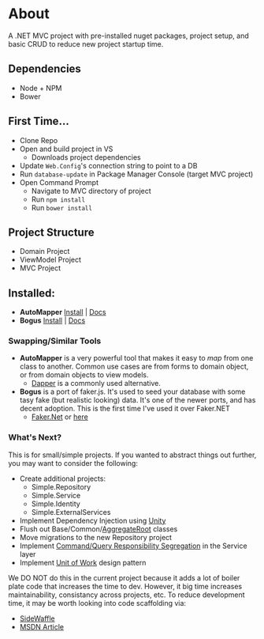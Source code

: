 # About

A .NET MVC project with pre-installed nuget packages, project setup, and basic CRUD to reduce new project startup time.

## Dependencies

- Node + NPM
- Bower


## First Time...

- Clone Repo
- Open and build project in VS
	- Downloads project dependencies
- Update `Web.Config`'s connection string to point to a DB
- Run `database-update` in Package Manager Console (target MVC project)
- Open Command Prompt
	- Navigate to MVC directory of project
	- Run `npm install`
	- Run `bower install`


## Project Structure

- Domain Project
- ViewModel Project
- MVC Project


## Installed:

- **AutoMapper** [Install](https://www.nuget.org/packages/AutoMapper/) | [Docs](https://github.com/AutoMapper/AutoMapper/wiki/Getting-started)
- **Bogus** [Install](https://www.nuget.org/packages/Bogus/) | [Docs](https://github.com/bchavez/Bogus)


### Swapping/Similar Tools

- **AutoMapper** is a very powerful tool that makes it easy to _map_ from one class to another. Common use cases are from forms to domain object, or from domain objects to view models.
	- [Dapper](https://github.com/StackExchange/dapper-dot-net) is a commonly used alternative.
- **Bogus** is a port of faker.js. It's used to seed your database with some tasy fake (but realistic looking) data. It's one of the newer ports, and has decent adoption. This is the first time I've used it over Faker.NET
	- [Faker.Net](https://www.nuget.org/packages/Faker.Net/) or [here](https://github.com/slashdotdash/faker-cs)


### What's Next?

This is for small/simple projects. If you wanted to abstract things out further, you may want to consider the following:

- Create additional projects:
	- Simple.Repository
	- Simple.Service
	- Simple.Identity
	- Simple.ExternalServices
- Implement Dependency Injection using [Unity](https://github.com/unitycontainer/unity/tree/master/quickstarts)
- Flush out Base/Common/[AggregateRoot](http://martinfowler.com/bliki/DDD_Aggregate.html) classes
- Move migrations to the new Repository project
- Implement [Command/Query Responsibility Segregation](http://martinfowler.com/bliki/CQRS.html) in the Service layer
- Implement [Unit of Work](http://www.codeproject.com/Articles/581487/Unit-of-Work-Design-Pattern) design pattern

We DO NOT do this in the current project because it adds a lot of boiler plate code that increases the time to dev. However, it big time increases maintainability, consistancy across projects, etc. To reduce development time, it may be worth looking into code scaffolding via:

- [SideWaffle](http://sidewaffle.com/)
- [MSDN Article](http://blogs.msdn.com/b/webdev/archive/2014/04/03/creating-a-custom-scaffolder-for-visual-studio.aspx)

